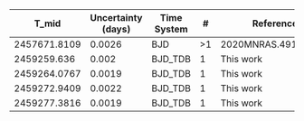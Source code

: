 |T_mid|Uncertainty (days)           |Time System|#                                            |Reference                           |
|-----|-----------------------------|-----------|---------------------------------------------|------------------------------------|
|2457671.8109|0.0026                       |BJD        |>1                                           |2020MNRAS.491.2834C                 |
|2459259.636|0.002                        |BJD_TDB    |1                                            |This work                           |
|2459264.0767|0.0019                       |BJD_TDB    |1                                            |This work                           |
|2459272.9409|0.0022                       |BJD_TDB    |1                                            |This work                           |
|2459277.3816|0.0019                       |BJD_TDB    |1                                            |This work                           |

